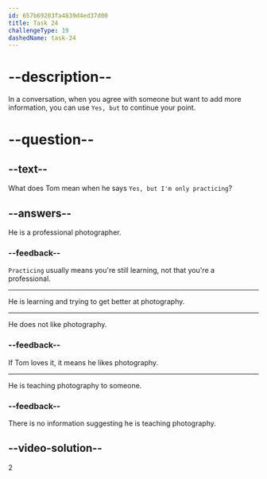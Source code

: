 ```yaml
---
id: 657b69203fa4839d4ed37d00
title: Task 24
challengeType: 19
dashedName: task-24
---
```


<!-- Sophie: Hey, Tom! I saw you taking lots of pics with your cell phone outside the building. Are you into photography?

Tom: Yes, but I'm only practicing. I love it. -->


# --description--

In a conversation, when you agree with someone but want to add more information, you can use `Yes, but` to continue your point.

# --question--

## --text--

What does Tom mean when he says `Yes, but I'm only practicing`?

## --answers--

He is a professional photographer.

### --feedback--

`Practicing` usually means you're still learning, not that you're a professional.

---

He is learning and trying to get better at photography.

---

He does not like photography.

### --feedback--

If Tom loves it, it means he likes photography.

---

He is teaching photography to someone.

### --feedback--

There is no information suggesting he is teaching photography.

## --video-solution--

2
